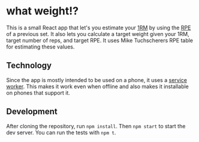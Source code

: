 # what weight!?

This is a small React app that let's you estimate your [1RM](https://en.wikipedia.org/wiki/One-repetition_maximum) by using the [RPE](https://en.wikipedia.org/wiki/Rating_of_perceived_exertion) of a previous set.
It also lets you calculate a target weight given your 1RM, target number of reps, and target RPE.
It uses Mike Tuchscherers RPE table for estimating these values.

## Technology

Since the app is mostly intended to be used on a phone, it uses a [service worker](https://web.dev/learn/pwa/service-workers/).
This makes it work even when offline and also makes it installable on phones that support it.

## Development

After cloning the repository, run `npm install`.
Then `npm start` to start the dev server.
You can run the tests with `npm t`.
